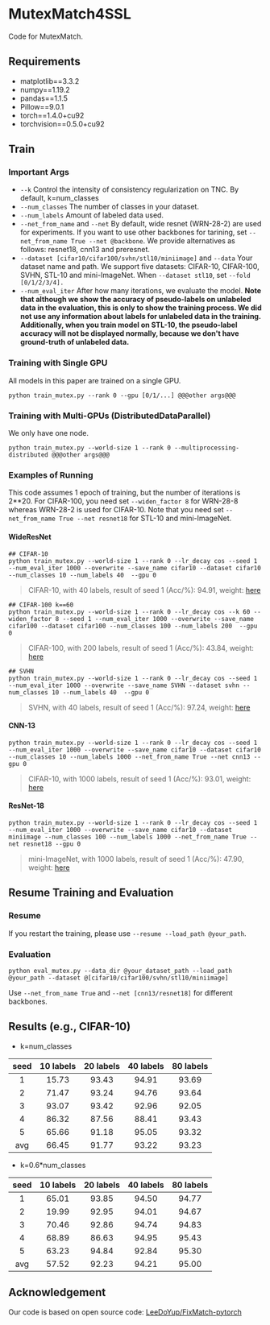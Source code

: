 # MutexMatch4SSL

Code for MutexMatch.
## Requirements
- matplotlib==3.3.2
- numpy==1.19.2
- pandas==1.1.5
- Pillow==9.0.1
- torch==1.4.0+cu92
- torchvision==0.5.0+cu92
## Train
### Important Args
- `--k` Control the intensity of consistency regularization on TNC. By default, k=num_classes
- `--num_classes` The number of classes in your dataset.
- `--num_labels` Amount of labeled data used.  
- `--net_from_name` and `--net` By default, wide resnet (WRN-28-2) are used for experiments. If you want to use other backbones for tarining, set `--net_from_name True --net @backbone`. We provide alternatives as follows: resnet18, cnn13 and preresnet.
- `--dataset [cifar10/cifar100/svhn/stl10/miniimage]` and `--data` Your dataset name and path. We support five datasets: CIFAR-10, CIFAR-100, SVHN, STL-10 and mini-ImageNet. When `--dataset stl10`, set `--fold [0/1/2/3/4].`
- `--num_eval_iter` After how many iterations, we evaluate the model. **Note that although we show the accuracy of pseudo-labels on unlabeled data in the evaluation, this is only to show the training process. We did not use any information about labels for unlabeled data in the training. Additionally, when you train model on STL-10, the pseudo-label accuracy will not be displayed normally, because we don't have ground-truth of unlabeled data.**
### Training with Single GPU
All models in this paper are trained on a single GPU.

```
python train_mutex.py --rank 0 --gpu [0/1/...] @@@other args@@@
```
### Training with Multi-GPUs (DistributedDataParallel)
We only have one node.

```
python train_mutex.py --world-size 1 --rank 0 --multiprocessing-distributed @@@other args@@@
```
### Examples of Running
This code assumes 1 epoch of training, but the number of iterations is 2\*\*20. For CIFAR-100, you need set `--widen_factor 8` for WRN-28-8 whereas WRN-28-2 is used for CIFAR-10.  Note that you need set `--net_from_name True --net resnet18` for STL-10 and mini-ImageNet. 

#### WideResNet

```
## CIFAR-10
python train_mutex.py --world-size 1 --rank 0 --lr_decay cos --seed 1 --num_eval_iter 1000 --overwrite --save_name cifar10 --dataset cifar10 --num_classes 10 --num_labels 40  --gpu 0
```

> CIFAR-10, with 40 labels, result of seed 1 (Acc/%): 94.91, weight: [here][cifar10]

```
## CIFAR-100 k==60
python train_mutex.py --world-size 1 --rank 0 --lr_decay cos --k 60 --widen_factor 8 --seed 1 --num_eval_iter 1000 --overwrite --save_name cifar100 --dataset cifar100 --num_classes 100 --num_labels 200  --gpu 0
```

> CIFAR-100, with 200 labels, result of seed 1 (Acc/%): 43.84, weight: [here][cifar100]

```
## SVHN
python train_mutex.py --world-size 1 --rank 0 --lr_decay cos --seed 1 --num_eval_iter 1000 --overwrite --save_name SVHN --dataset svhn --num_classes 10 --num_labels 40  --gpu 0
```

> SVHN, with 40 labels, result of seed 1 (Acc/%): 97.24, weight: [here][2]
#### CNN-13

```
python train_mutex.py --world-size 1 --rank 0 --lr_decay cos --seed 1 --num_eval_iter 1000 --overwrite --save_name cifar10 --dataset cifar10 --num_classes 10 --num_labels 1000 --net_from_name True --net cnn13 --gpu 0
```
> CIFAR-10, with 1000 labels, result of seed 1 (Acc/%): 93.01, weight: [here][3]

#### ResNet-18

```
python train_mutex.py --world-size 1 --rank 0 --lr_decay cos --seed 1 --num_eval_iter 1000 --overwrite --save_name cifar10 --dataset miniimage --num_classes 100 --num_labels 1000 --net_from_name True --net resnet18 --gpu 0
```
> mini-ImageNet, with 1000 labels, result of seed 1 (Acc/%): 47.90, weight: [here][mini]

## Resume Training and Evaluation
### Resume
If you restart the training, please use `--resume --load_path @your_path`. 

### Evaluation
```
python eval_mutex.py --data_dir @your_dataset_path --load_path @your_path --dataset @[cifar10/cifar100/svhn/stl10/miniimage] 
```
Use `--net_from_name True` and `--net [cnn13/resnet18]` for different backbones.

## Results (e.g., CIFAR-10)
- k=num_classes

|seed | 10 labels | 20 labels| 40 labels|80 labels|
| :-----:| :-----:| :----: | :----: |:----: |
| 1| 15.73 | 93.43 |94.91 |93.69|
| 2| 71.47 | 93.24 |94.76 |93.64|
| 3| 93.07 | 93.42 |92.96 |92.05|
| 4| 86.32 | 87.56 |88.41 |93.43|
| 5| 65.66 |91.18 |95.05 |93.32|
|avg | 66.45 |91.77 |93.22 |93.23|

- k=0.6\*num_classes

|seed | 10 labels | 20 labels| 40 labels|80 labels|
| :-----:| :-----:| :----: | :----: |:----: |
| 1| 65.01 | 93.85 |94.50 |94.77|
| 2| 19.99 | 92.95 |94.01 |94.67|
| 3| 70.46 | 92.86 |94.74 |94.83|
| 4| 68.89   | 86.63 |94.95 |95.43|
| 5| 63.23 |94.84 |92.84 |95.30|
|avg | 57.52 |92.23 |94.21 |95.00|


## Acknowledgement
Our code is based on open source code: [LeeDoYup/FixMatch-pytorch][1]

[1]: https://github.com/LeeDoYup/FixMatch-pytorch
[2]: https://1drv.ms/u/s!Ao848hI985sshh1L1hbkwSWz7fdu?e=JnFxBB
[3]: https://1drv.ms/u/s!Ao848hI985sshhsvuQSFJ-pu1gRv?e=od6PnI
[cifar10]: https://1drv.ms/u/s!Ao848hI985sshhl8PY0R-xZ-leSu?e=4MPVya
[mini]: https://1drv.ms/u/s!Ao848hI985sshh_x8vW7gACP4SRK?e=iuiici
[cifar100]: https://1drv.ms/u/s!Ao848hI985sshiHv6ghquy7ApJ-_?e=gGOXfh
